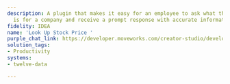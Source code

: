 ```yaml
---
description: A plugin that makes it easy for an employee to ask what the stock price
  is for a company and receive a prompt response with accurate information.
fidelity: IDEA
name: 'Look Up Stock Price '
purple_chat_link: https://developer.moveworks.com/creator-studio/developer-tools/purple-chat?purple_chat_v1=%7B%22messages%22%3A%5B%7B%22from%22%3A%22USER%22%2C%22text%22%3A%22What%27s+the+stock+price+of+Amazon+today%3F%22%7D%2C%7B%22from%22%3A%22BOT%22%2C%22text%22%3A%22Let+me+look+up+today%27s+trading+details+for+Amazon.%22%7D%2C%7B%22from%22%3A%22ANNOTATION%22%2C%22text%22%3A%22%3Cp%3E%E2%9C%85+Working+on+%3Cb%3EStock+Price+For+Amazon%3C%2Fb%3E+%3Cbr%3E%E2%8F%B3+Calling+Plugin+%3Cb%3ELook+Up+Stock+Price+%3C%2Fb%3E%3C%2Fp%3E%22%7D%2C%7B%22from%22%3A%22BOT%22%2C%22text%22%3A%22%3Cp%3EHere+are+today%27s+trading+details+for+Amazon%3A%3C%2Fp%3E%22%2C%22cards%22%3A%5B%7B%22title%22%3A%22%3Cp%3EAmazon+%28AMZN%29%3Cbr%3E%3C%2Fp%3E%22%2C%22text%22%3A%22%3Cp%3E%3Cb%3EOpen%3A%3C%2Fb%3E+%243187.75%3Cbr%3E%3Cb%3EHigh%3A%3C%2Fb%3E+%243223.38%3Cbr%3E%3Cb%3ELow%3A%3C%2Fb%3E+%243172.26%3Cbr%3E%3Cb%3EClose%3A%3C%2Fb%3E+%243200.50%3Cbr%3E%3C%2Fp%3E%22%7D%5D%7D%5D%2C%22settings%22%3A%7B%22colorStyle%22%3A%22LIGHT%22%2C%22startTime%22%3A%2211%3A43%2BAM%22%2C%22defaultPerson%22%3A%22GWEN%22%2C%22editable%22%3Atrue%2C%22botName%22%3A%22%22%2C%22botImageUrl%22%3A%22%22%7D%7D
solution_tags:
- Productivity
systems:
- twelve-data

---
```

